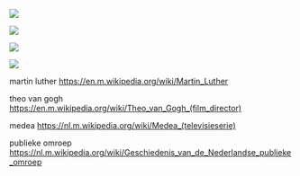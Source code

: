 ![](https://github.com/nondejus/hollandse-linkse-kerk/blob/master/Lucas_Cranach_(I)_workshop_-_Martin_Luther_(Uffizi).jpg)

![](https://github.com/nondejus/hollandse-linkse-kerk/blob/master/TheoVanGogh.jpg)

![](https://github.com/nondejus/hollandse-linkse-kerk/blob/master/220px-Alfons_Mucha_-_Medea.jpg)

![](https://github.com/nondejus/hollandse-linkse-kerk/blob/master/unnamed%20(2).jpg)

martin luther
https://en.m.wikipedia.org/wiki/Martin_Luther

theo van gogh
https://en.m.wikipedia.org/wiki/Theo_van_Gogh_(film_director)

medea
https://nl.m.wikipedia.org/wiki/Medea_(televisieserie)

publieke omroep
https://nl.m.wikipedia.org/wiki/Geschiedenis_van_de_Nederlandse_publieke_omroep


